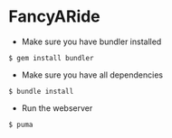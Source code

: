 FancyARide
==========

* Make sure you have bundler installed

`$ gem install bundler`

* Make sure you have all dependencies

`$ bundle install`

* Run the webserver

`$ puma`
